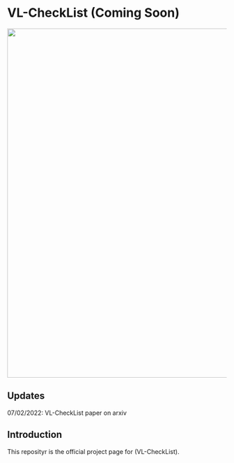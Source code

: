 # VL-CheckList (Coming Soon)

<img src="docs/lead.png" width="800"> 

## Updates
07/02/2022: VL-CheckList paper on arxiv

## Introduction
This reposityr is the official project page for (VL-CheckList). 
